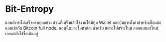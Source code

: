 # Bit-Entropy

แอพยังทำไม่เสร็จครบทุกอย่าง ส่วนที่เสร็จแล้วใช้งานได้มีปุ่ม Wallet และปุ่มการตั้งค่าสำหรับเชื่อมต่อแอพเข้ากับ Bitcoin full node. แอพนี้ผมจะไม่ทำต่อแล้วครับ แต่จะไปสร้างใหม่ ออกแบบมาใหม่เลยแต่ยังใช้ชื่อเดิมอยู่

